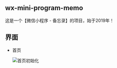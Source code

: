 ﻿## wx-mini-program-memo

这是一个【微信小程序 - 备忘录】的项目，始于2019年！

## 界面

 * 首页

   ![首页初始化](https://github.com/zcrkey/wx-mini-program-memo/blob/master/%E7%95%8C%E9%9D%A2/%E9%A6%96%E9%A1%B5%20-%20%E5%88%9D%E5%A7%8B%E5%8C%96.jpg)
